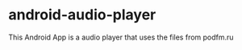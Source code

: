 android-audio-player
====================
This Android App is a audio player that uses the files from podfm.ru

